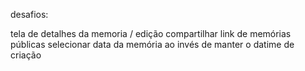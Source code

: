 desafios:

tela de detalhes da memoria / edição
compartilhar link de memórias públicas
selecionar data da memória ao invés de manter o datime de criação
